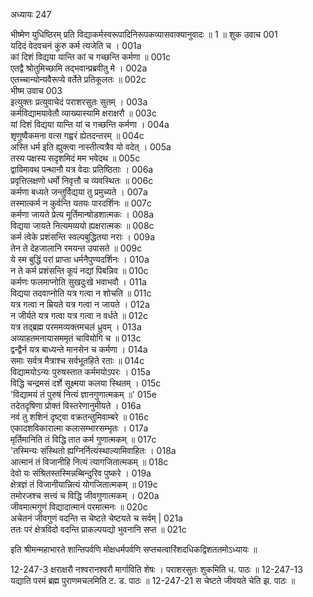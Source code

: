 अध्यायः 247

भीष्मेण युधिष्ठिरम् प्रति विद्याकर्मस्वरूपादिनिरूपकव्यासवाक्यानुवादः ॥ 1 ॥
शुक उवाच 	001  
यदिदं वेदवचनं कुरु कर्म त्यजेति च ।	001a  
कां दिशं विद्यया यान्ति कां च गच्छन्ति कर्मणा ॥	001c  
एतद्वै श्रोतुमिच्छामि तद्भवान्प्रब्रवीतु मे ।	002a  
एतच्चान्योन्यवैरूप्ये वर्तेते प्रतिकूलतः ॥	002c  
भीष्म उवाच 	003  
इत्युक्तः प्रत्युवाचेदं पराशरसुतः सुतम् ।	003a  
कर्मविद्यामयावेतौ व्याख्यास्यामि क्षराक्षरौ ॥	003c  
यां दिशं विद्यया यान्ति यां च गच्छन्ति कर्मणा ।	004a  
शृणुष्वैकमना वत्स गह्वरं ह्येतदन्तरम् ॥	004c  
अस्ति धर्म इति ह्युक्त्वा नास्तीत्यत्रैव यो वदेत् ।	005a  
तस्य पक्षस्य सदृशमिदं मम भवेदथ ॥	005c  
द्वाविमावथ पन्थानौ यत्र वेदाः प्रतिष्ठिताः ।	006a  
प्रवृत्तिलक्षणो धर्मो निवृत्तौ च व्यवस्थितः ॥	006c  
कर्मणा बध्यते जन्तुर्विद्यया तु प्रमुच्यते ।	007a  
तस्मात्कर्म न कुर्वन्ति यतयः पारदर्शिनः ॥	007c  
कर्मणा जायते प्रेत्य मूर्तिमान्षोडशात्मकः ।	008a  
विद्यया जायते नित्यमव्ययो ह्यक्षरात्मकः ॥	008c  
कर्म त्वेके प्रशंसन्ति स्वल्पबुद्धितया नराः ।	009a  
तेन ते देहजालानि रमयन्त उपासते ॥	009c  
ये स्म बुद्धिं परां प्राप्ता धर्मनैपुण्यदर्शिनः ।	010a  
न ते कर्म प्रशंसन्ति कूपं नद्यां पिबन्निव ॥	010c  
कर्मणः फलमाप्नोति सुखदुःखे भवाभवौ ।	011a  
विद्यया तदवाप्नोति यत्र गत्वा न शोचति ॥	011c  
यत्र गत्वा न म्रियते यत्र गत्वा न जायते ।	012a  
न जीर्यते यत्र गत्वा यत्र गत्वा न वर्धते ॥	012c  
यत्र तद्ब्रह्म परममव्यक्तमचलं ध्रुवम् ।	013a  
अव्याहतमनायासममृतं चावियोगि च ॥	013c  
द्वन्द्वैर्न यत्र बाध्यन्ते मानसेन च कर्मणा ।	014a  
समाः सर्वत्र मैत्राश्च सर्वभूतहिते रताः ॥	014c  
विद्यामयोऽन्यः पुरुषस्तात कर्ममयोऽपरः ।	015a  
विद्धि चन्द्रमसं दर्शे सूक्ष्मया कलया स्थितम् ।	015c  
\'विद्यामयं तं पुरुषं नित्यं ज्ञानगुणात्मकम् ॥\'	015e  
तदेतदृषिणा प्रोक्तं विस्तरेणानुमीयते ।	016a  
नवं तु शशिनं दृष्ट्वा वक्रतन्तुमिवाम्बरे ॥	016c  
एकादशविकारात्मा कलासम्भारसम्भृतः ।	017a  
मृर्तिमानिति तं विद्धि तात कर्म गुणात्मकम् ॥	017c  
\'तस्मिन्यः संस्थितो ह्यग्निर्नित्यंस्थाल्यामिवाहितः ।	018a  
आत्मानं तं विजानीहि नित्यं त्यागजितात्मकम् ॥	018c  
देवो यः संश्रितस्तस्मिन्नब्बिन्दुरिव पुष्करे ।	019a  
क्षेत्रज्ञं तं विजानीयान्नित्यं योगजितात्मकम् ॥	019c  
तमोरजश्च सत्त्वं च विद्धि जीवगुणात्मकम् ।	020a  
जीवमात्मगुणं विद्यादात्मानं परमात्मनः ॥	020c  
अचेतनं जीवगुणं वदन्ति स चेष्टते चेष्टयते च सर्वम् |	021a  
ततः परं क्षेत्रविदो वदन्ति प्राकल्पयद्यो भुवनानि सप्त ॥ 	021c  

इति श्रीमन्महाभारते शान्तिपर्वणि मोक्षधर्मपर्वणि सप्तचत्वारिंशदधिकद्विशततमोऽध्यायः ॥

12-247-3 क्षराक्षरौ नश्वरानश्वरौ मार्गाविति शेषः । पराशरसुतः शुकमिति ध. पाठः ॥ 12-247-13 यद्याति परमं ब्रह्म पुराणमचलमिति ट. ड. पाठः ॥ 12-247-21 स चेष्टते जीवयते चेति झ. पाठः ॥
